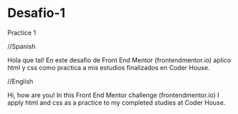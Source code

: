 # Desafio-1
Practice 1

//Spanish

Hola que tal! En este desafio de Front End Mentor (frontendmentor.io) aplico html y css como practica a mis estudios finalizados en Coder House.

//English

Hi, how are you! In this Front End Mentor challenge (frontendmentor.io) I apply html and css as a practice to my completed studies at Coder House.
